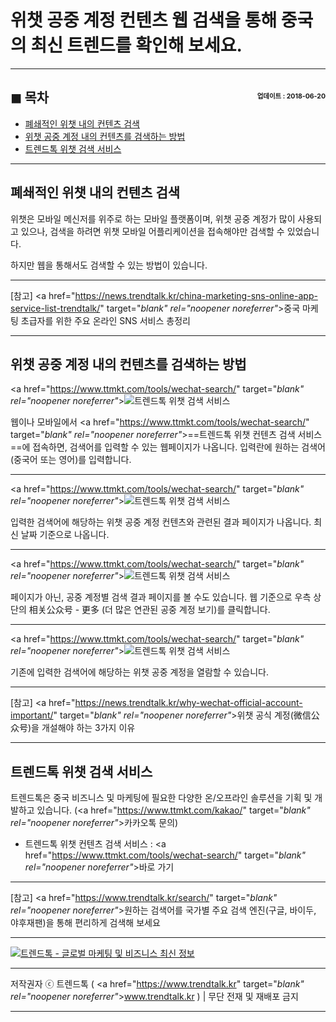 # 위챗 공중 계정 컨텐츠 웹 검색을 통해 중국의 최신 트렌드를 확인해 보세요.

<!-- <a name="index"></a> -->
***
## ◼︎ 목차 <span style="font-size:0.5em; float:right; padding:0.5em 0 0;">업데이트 : 2018-06-20</span>

- [폐쇄적인 위챗 내의 컨텐츠 검색](#index-01)
- [위챗 공중 계정 내의 컨텐츠를 검색하는 방법](#index-02)
- [트렌드톡 위챗 검색 서비스](#index-03)

<!-- <a name="index-01"></a> -->
***
## 폐쇄적인 위챗 내의 컨텐츠 검색

위챗은 모바일 메신저를 위주로 하는 모바일 플랫폼이며, 위챗 공중 계정가 많이 사용되고 있으나, 검색을 하려면 위챗 모바일 어플리케이션을 접속해야만 검색할 수 있었습니다.

하지만 웹을 통해서도 검색할 수 있는 방법이 있습니다.

***
[참고] <a href="https://news.trendtalk.kr/china-marketing-sns-online-app-service-list-trendtalk/" target="_blank" rel="noopener noreferrer"_>중국 마케팅 초급자를 위한 주요 온라인 SNS 서비스 총정리</a>

<!-- <a name="index-02"></a> -->
***
## 위챗 공중 계정 내의 컨텐츠를 검색하는 방법

<a href="https://www.ttmkt.com/tools/wechat-search/" target="_blank" rel="noopener noreferrer"_>![트렌드톡 위챗 검색 서비스](https://hellotblog.files.wordpress.com/2018/08/trendtalk-wechat-search-01-800x550.png)</a>

웹이나 모바일에서 <a href="https://www.ttmkt.com/tools/wechat-search/" target="_blank" rel="noopener noreferrer"_>==트렌드톡 위챗 컨텐츠 검색 서비스==</a>에 접속하면, 검색어를 입력할 수 있는 웹페이지가 나옵니다.
입력란에 원하는 검색어 (중국어 또는 영어)를 입력합니다.

***
<a href="https://www.ttmkt.com/tools/wechat-search/" target="_blank" rel="noopener noreferrer"_>![트렌드톡 위챗 검색 서비스](https://hellotblog.files.wordpress.com/2018/06/trendtalk-wechat-search-01-800x430.png)</a>

입력한 검색어에 해당하는 위챗 공중 계정 컨텐츠와 관련된 결과 페이지가 나옵니다.
최신 날짜 기준으로 나옵니다.

***
<a href="https://www.ttmkt.com/tools/wechat-search/" target="_blank" rel="noopener noreferrer"_>![트렌드톡 위챗 검색 서비스](https://hellotblog.files.wordpress.com/2018/06/trendtalk-wechat-search-02-800x4301.png)</a>

페이지가 아닌, 공중 계정별 검색 결과 페이지를 볼 수도 있습니다.
웹 기준으로 우측 상단의 相关公众号 - 更多 (더 많은 연관된 공중 계정 보기)를 클릭합니다.

***
<a href="https://www.ttmkt.com/tools/wechat-search/" target="_blank" rel="noopener noreferrer"_>![트렌드톡 위챗 검색 서비스](https://hellotblog.files.wordpress.com/2018/06/trendtalk-wechat-search-03-800x560.png)</a>

기존에 입력한 검색어에 해당하는 위챗 공중 계정을 열람할 수 있습니다.

***
[참고] <a href="https://news.trendtalk.kr/why-wechat-official-account-important/" target="_blank" rel="noopener noreferrer"_>위챗 공식 계정(微信公众号)을 개설해야 하는 3가지 이유</a>

<!-- <a name="index-03"></a> -->
***
## 트렌드톡 위챗 검색 서비스

트렌드톡은 중국 비즈니스 및 마케팅에 필요한 다양한 온/오프라인 솔루션을 기획 및 개발하고 있습니다. (<a href="https://www.ttmkt.com/kakao/" target="_blank" rel="noopener noreferrer"_>카카오톡 문의</a>)

- 트렌드톡 위챗 컨텐츠 검색 서비스 : <a href="https://www.ttmkt.com/tools/wechat-search/" target="_blank" rel="noopener noreferrer"_>바로 가기</a>

***
[참고] <a href="https://www.trendtalk.kr/search/" target="_blank" rel="noopener noreferrer"_>원하는 검색어를 국가별 주요 검색 엔진(구글, 바이두, 야후재팬)을 통해 편리하게 검색해 보세요</a>

***
[![트렌드톡 - 글로벌 마케팅 및 비즈니스 최신 정보](https://hellotblog.files.wordpress.com/2018/04/trendtalk-china-cover-966x200.png#full)](#index)
***
저작권자 ⓒ 트렌드톡 ( <a href="https://www.trendtalk.kr" target="_blank" rel="noopener noreferrer"_>www.trendtalk.kr</a> ) | 무단 전재 및 재배포 금지
***
